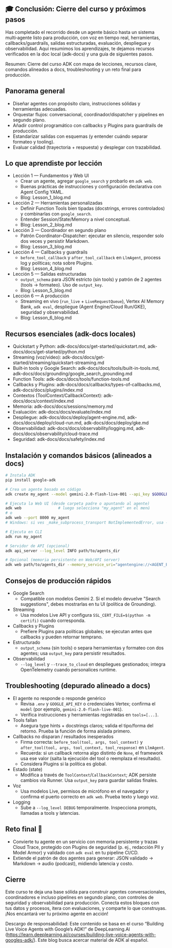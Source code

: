 ## 🎓 Conclusión: Cierre del curso y próximos pasos

Has completado el recorrido desde un agente básico hasta un sistema multi‑agente listo para producción, con voz en tiempo real, herramientas, callbacks/guardrails, salidas estructuradas, evaluación, despliegue y observabilidad. Aquí resumimos los aprendizajes, te dejamos recursos verificados en la doc local (adk-docs) y una guía de siguientes pasos.

Resumen: Cierre del curso ADK con mapa de lecciones, recursos clave, comandos alineados a docs, troubleshooting y un reto final para producción.

## Panorama general
- Diseñar agentes con propósito claro, instrucciones sólidas y herramientas adecuadas.
- Orquestar flujos: conversacional, coordinador/dispatcher y pipelines en segundo plano.
- Añadir control programático con callbacks y Plugins para guardrails de producción.
- Estandarizar salidas con esquemas (y entender cuándo separar formateo y tooling).
- Evaluar calidad (trayectoria + respuesta) y desplegar con trazabilidad.

## Lo que aprendiste por lección
- Lección 1 — Fundamentos y Web UI
  - Crear un agente, agregar `google_search` y probarlo en `adk web`.
  - Buenas prácticas de instrucciones y configuración declarativa con Agent Config YAML.
  - Blog: Lesson_1_blog.md
- Lección 2 — Herramientas personalizadas
  - Definir Function Tools bien tipadas (docstrings, errores controlados) y combinarlas con `google_search`.
  - Entender Session/State/Memory a nivel conceptual.
  - Blog: Lesson_2_blog.md
- Lección 3 — Coordinador en segundo plano
  - Patrón Coordinator–Dispatcher: ejecutar en silencio, responder solo dos veces y persistir Markdown.
  - Blog: Lesson_3_blog.md
- Lección 4 — Callbacks y guardrails
  - `before_tool_callback` y `after_tool_callback` en `LlmAgent`, process log y políticas; nota sobre Plugins.
  - Blog: Lesson_4_blog.md
- Lección 5 — Salidas estructuradas
  - `output_schema` para JSON estricto (sin tools) y patrón de 2 agentes (tools → formateo). Uso de `output_key`.
  - Blog: Lesson_5_blog.md
- Lección 6 — A producción
  - Streaming en vivo (`run_live` + `LiveRequestQueue`), Vertex AI Memory Bank, `adk eval`, despliegue (Agent Engine/Cloud Run/GKE), seguridad y observabilidad.
  - Blog: Lesson_6_blog.md

## Recursos esenciales (adk-docs locales)
- Quickstart y Python: adk-docs/docs/get-started/quickstart.md, adk-docs/docs/get-started/python.md
- Streaming (voz/video): adk-docs/docs/get-started/streaming/quickstart-streaming.md
- Built‑in tools y Google Search: adk-docs/docs/tools/built-in-tools.md, adk-docs/docs/grounding/google_search_grounding.md
- Function Tools: adk-docs/docs/tools/function-tools.md
- Callbacks y Plugins: adk-docs/docs/callbacks/types-of-callbacks.md, adk-docs/docs/plugins/index.md
- Contextos (ToolContext/CallbackContext): adk-docs/docs/context/index.md
- Memoria: adk-docs/docs/sessions/memory.md
- Evaluación: adk-docs/docs/evaluate/index.md
- Despliegue: adk-docs/docs/deploy/agent-engine.md, adk-docs/docs/deploy/cloud-run.md, adk-docs/docs/deploy/gke.md
- Observabilidad: adk-docs/docs/observability/logging.md, adk-docs/docs/observability/cloud-trace.md
- Seguridad: adk-docs/docs/safety/index.md

## Instalación y comandos básicos (alineados a docs)
```bash
# Instala ADK
pip install google-adk

# Crea un agente basado en código
adk create my_agent --model gemini-2.0-flash-live-001 --api_key $GOOGLE_API_KEY

# Ejecuta la Web UI (desde carpeta padre o apuntando al agente)
adk web                # luego selecciona "my_agent" en el menú
# o
adk web --port 8000 my_agent
# Windows: si ves _make_subprocess_transport NotImplementedError, usa --no-reload

# Ejecuta en CLI
adk run my_agent

# Servidor de API (opcional)
adk api_server --log_level INFO path/to/agents_dir

# Opcional (memoria persistente en Web/API server)
adk web path/to/agents_dir --memory_service_uri="agentengine://<AGENT_ENGINE_ID>"
```

## Consejos de producción rápidos
- Google Search
  - Compatible con modelos Gemini 2. Si el modelo devuelve "Search suggestions", debes mostrarlas en tu UI (política de Grounding).
- Streaming
  - Usa modelos Live API y configura `SSL_CERT_FILE=$(python -m certifi)` cuando corresponda.
- Callbacks y Plugins
  - Prefiere Plugins para políticas globales; se ejecutan antes que callbacks y pueden retornar temprano.
- Estructurado
  - `output_schema` (sin tools) o separa herramientas y formateo con dos agentes; usa `output_key` para persistir resultados.
- Observabilidad
  - `--log_level` y `--trace_to_cloud` en despliegues gestionados; integra OpenTelemetry cuando personalices runtime.

## Troubleshooting (depurado alineado a docs)
- El agente no responde o responde genérico
  - Revisa `.env` y `GOOGLE_API_KEY` o credenciales Vertex; confirma el `model` (por ejemplo, `gemini-2.0-flash-live-001`).
  - Verifica instrucciones y herramientas registradas en `tools=[...]`.
- Tools fallan
  - Asegura type hints + docstrings claros; valida el tipo/forma del retorno. Prueba la función de forma aislada primero.
- Callbacks no disparan / resultados inesperados
  - Firma correcta: `before_tool(tool, args, tool_context)` y `after_tool(tool, args, tool_context, tool_response)` en `LlmAgent`.
  - Recuerda: si un callback retorna algo distinto de `None`, el framework usa ese valor (salta la ejecución del tool o reemplaza el resultado).
  - Considera Plugins si la política es global.
- Estado (state)
  - Modifica a través de `ToolContext`/`CallbackContext`; ADK persiste cambios vía Runner. Usa `output_key` para guardar salidas finales.
- Voz
  - Usa modelos Live, permisos de micrófono en el navegador y confirma el puerto correcto en `adk web`. Prueba texto y luego voz.
- Logging
  - Sube a `--log_level DEBUG` temporalmente. Inspecciona prompts, llamadas a tools y latencias.

## Reto final 🎯
- Convierte tu agente en un servicio con memoria persistente y trazas Cloud Trace, protegido con Plugins de seguridad (p. ej., redacción PII y Model Armor) y validado con `adk eval` en tu pipeline CI/CD.
- Extiende el patrón de dos agentes para generar: JSON validado → Markdown → audio (podcast), midiendo latencia y costo.

## Cierre
Este curso te deja una base sólida para construir agentes conversacionales, coordinadores e incluso pipelines en segundo plano, con controles de seguridad y observabilidad para producción. Conecta estos bloques con tus datos y procesos, itera con evaluaciones, y comparte lo que construyas. ¡Nos encantará ver tu próximo agente en acción!

Descargo de responsabilidad: Este contenido se basa en el curso “Building Live Voice Agents with Google’s ADK!” de DeepLearning.AI (https://learn.deeplearning.ai/courses/building-live-voice-agents-with-googles-adk/). Este blog busca acercar material de ADK al español.
